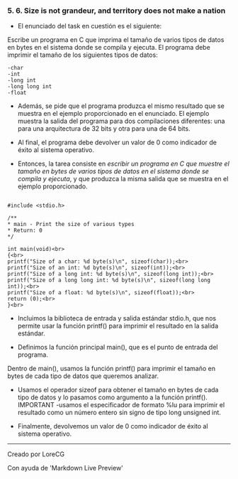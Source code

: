 ### 5. 6. Size is not grandeur, and territory does not make a nation

* El enunciado del task en cuestión es el siguiente:

Escribe un programa en C que imprima el tamaño de varios tipos de datos en bytes en el sistema donde se compila y ejecuta. El programa debe imprimir el tamaño de los siguientes tipos de datos:

    -char
    -int
    -long int
    -long long int
    -float

* Además, se pide que el programa produzca el mismo resultado que se muestra en el ejemplo proporcionado en el enunciado. El ejemplo muestra la salida del programa para dos compilaciones diferentes: una para una arquitectura de 32 bits y otra para una de 64 bits.

* Al final, el programa debe devolver un valor de 0 como indicador de éxito al sistema operativo.

* Entonces, la tarea consiste en *escribir un programa en C que muestre el tamaño en bytes de varios tipos de datos en el sistema donde se compila y ejecuta*, y que produzca la misma salida que se muestra en el ejemplo proporcionado.

```

#include <stdio.h>

/**
* main - Print the size of various types
* Return: 0
*/

int main(void)<br>
{<br>
printf("Size of a char: %d byte(s)\n", sizeof(char));<br>
printf("Size of an int: %d byte(s)\n", sizeof(int));<br>
printf("Size of a long int: %d byte(s)\n", sizeof(long int));<br>
printf("Size of a long long int: %d byte(s)\n", sizeof(long long int));<br>
printf("Size of a float: %d byte(s)\n", sizeof(float));<br>
return (0);<br>
}<br>

```

* Incluimos la biblioteca de entrada y salida estándar stdio.h, que nos permite usar la función printf() para imprimir el resultado en la salida estándar.

* Definimos la función principal main(), que es el punto de entrada del programa.

Dentro de main(), usamos la función printf() para imprimir el tamaño en bytes de cada tipo de datos que queremos analizar.

* Usamos el operador sizeof para obtener el tamaño en bytes de cada tipo de datos y lo pasamos como argumento a la función printf(). IMPORTANT -usamos el especificador de formato %lu para imprimir el resultado como un número entero sin signo de tipo long unsigned int.

* Finalmente, devolvemos un valor de 0 como indicador de éxito al sistema operativo.

--------------------
Creado por LoreCG 

Con ayuda de 'Markdown Live Preview'
